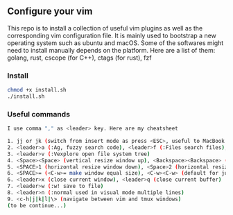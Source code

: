## Configure your vim

This repo is to install a collection of useful vim plugins as well as the corresponding vim configuration file.
It is mainly used to bootstrap a new operating system such as ubuntu and macOS. Some of the softwares might need to install manually depends on the platform.
Here are a list of them: golang, rust, cscope (for C++), ctags (for rust), fzf

### Install

```bash
chmod +x install.sh
./install.sh
```

### Useful commands

```bash
I use comma "," as <leader> key. Here are my cheatsheet

1. jj or jk (switch from insert mode as press <ESC>, useful to MacBook touchbar)
2. <leader>a (:Ag, fuzzy search code), <leader>f (:Files search files), :Tags (search ctags -R . generated)
3. <leader>v (:Vexplore open file system tree)
4. <Space><Space> (vertical resize window up), <Backspace><Backspace> (vertical resize window down)
5. <SPACE>1 (horizontal resize window down), <Space>2 (horizontal resize window up)
6. <SPACE>= (<C-w>= make window equal size), <C-w><C-w> (default for jump between windows)
6. <leader>x (close current window), <leader>q (close current buffer)
7. <leader>w (:w! save to file)
8. <leader>n (:normal used in visual mode multiple lines)
9. <c-h|j|k|l|\> (navigate between vim and tmux windows)
(to be continue...)
```
